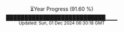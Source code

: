<p align="center">
⏳Year Progress (91.60 %) <br>
███████████████████████████▁▁▁ <br>
<sub>Updated: Sun, 01 Dec 2024 06:30:18 GMT</sub>
</p>

